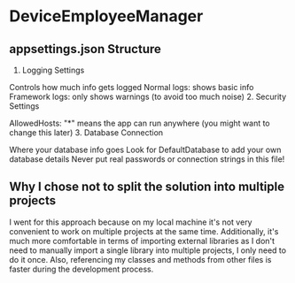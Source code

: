 # DeviceEmployeeManager

## appsettings.json Structure

1. Logging Settings

Controls how much info gets logged
Normal logs: shows basic info
Framework logs: only shows warnings (to avoid too much noise)
2. Security Settings

AllowedHosts: "*" means the app can run anywhere (you might want to change this later)
3. Database Connection

Where your database info goes
Look for DefaultDatabase to add your own database details
Never put real passwords or connection strings in this file!

## Why I chose not to split the solution into multiple projects
I went for this approach because on my local machine it's not very convenient to work on multiple projects at the same time. Additionally, it's much more comfortable in terms of importing external libraries as I don't need to manually import a single library into multiple projects, I only need to do it once. Also, referencing my classes and methods from other files is faster during the development process. 